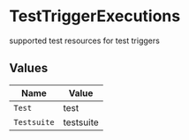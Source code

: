 # TestTriggerExecutions

supported test resources for test triggers


## Values

| Name        | Value       |
| ----------- | ----------- |
| `Test`      | test        |
| `Testsuite` | testsuite   |